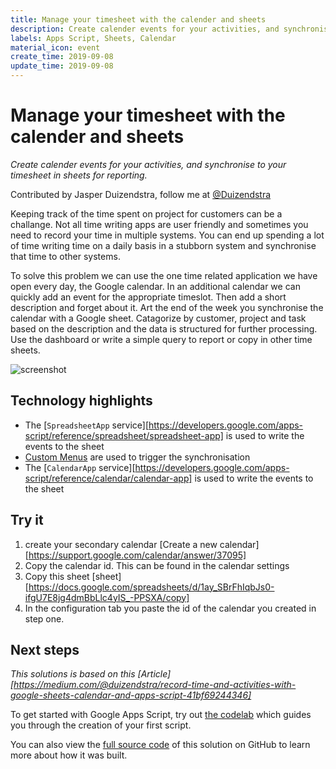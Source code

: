 ```yaml
---
title: Manage your timesheet with the calender and sheets
description: Create calender events for your activities, and synchronise to your timesheet in sheets for reporting.
labels: Apps Script, Sheets, Calendar
material_icon: event
create_time: 2019-09-08
update_time: 2019-09-08
---
```


# Manage your timesheet with the calender and sheets

_Create calender events for your activities, and synchronise to your timesheet in sheets for reporting._

Contributed by Jasper Duizendstra, follow me at [@Duizendstra](https://twitter.com/duizendstra)

Keeping track of the time spent on project for customers can be a challange. Not all time writing apps are user friendly and sometimes you need to record your time in multiple systems. You can end up spending a lot of time writing time on a daily basis in a stubborn system and synchronise that time to other systems.

To solve this problem we can use the one time related application we have open every day, the Google calendar. In an additional calendar we can quickly add an event for the appropriate timeslot. Then add a short description and forget about it. Art the end of the week you synchronise the calendar with a Google sheet. Catagorize by customer, project and task based on the description and the data is structured for further processing. Use the dashboard or write a simple query to report or copy in other time sheets.


![screenshot](https://cdn.jsdelivr.net/gh/duizendstra/solutions@master/calendar-sheet-timesheet/calendar-to-sheet-screenshot.png)

## Technology highlights

- The [`SpreadsheetApp` service][https://developers.google.com/apps-script/reference/spreadsheet/spreadsheet-app] is used to write the events to the sheet
- [Custom Menus](https://developers.google.com/apps-script/guides/menus) are used to trigger the synchronisation
- The [`CalendarApp` service][https://developers.google.com/apps-script/reference/calendar/calendar-app] is used to write the events to the sheet


## Try it

1. create your secondary calendar [Create a new calendar] [https://support.google.com/calendar/answer/37095]
1. Copy the calendar id. This can be found in the calendar settings
1. Copy this sheet [sheet][https://docs.google.com/spreadsheets/d/1ay_SBrFhIqbJs0-ifgU7E8jg4dmBbLlc4yIS_-PPSXA/copy]
1. In the configuration tab you paste the id of the calendar you created in step one.

## Next steps

_This solutions is based on this [Article][https://medium.com/@duizendstra/record-time-and-activities-with-google-sheets-calendar-and-apps-script-41bf69244346]_

To get started with Google Apps Script, try out [the codelab][codelab]
which guides you through the creation of your first script.

You can also view the [full source code][github] of this solution on GitHub to
learn more about how it was built.

[codelab]: https://codelabs.developers.google.com/codelabs/apps-script-intro
[github]: https://github.com/gsuitedevs/solutions/blob/master/YOUR-SOLUTION-HERE
